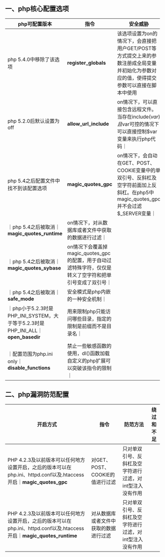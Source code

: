 ## 一、php核心配置选项

|  php可配置版本   |  指令  |  安全威胁  |
|  ------------  | -----  | --------  |
|php 5.4.0中移除了该选项|**register_globals**|该选项设置为on的情况下，会直接把用户GET/POST等方式提交上来的参数注册成全局变量并初始化为参数对应的值，使得提交参数可以直接在脚本中使用|
|php 5.2.0后默认设置为off|**allow_url_include**|on情况下，可以直接包含远程文件。当存在include($var)且$var可控的情况下可以直接控制$var变量来执行php代码｜
|php 5.4之后配置文件中找不到该配置选项|**magic_quotes_gpc**|on情况下，会自动在GET、POST、COOKIE变量中的单双引号、反斜杠及空字符前面加上反斜杠。在php5中magic_quotes_gpc并不会过滤$_SERVER变量｜
｜php 5.4之后被取消｜**magic_quotes_runtime**|on情况下，对从数据库或者文件中获取的数据进行过滤｜
｜php 5.4之后被取消｜**magic_quotes_sybase**|on情况下会覆盖掉magic_quotes_gpc的配置，用于自动过滤特殊字符，仅仅是转义了空字符和把单引号变成了双引号｜
｜php 5.4之后被取消｜**safe_mode**|安全模式是php内嵌的一种安全机制｜
｜php小于5.2.3时是PHP_INI_SYSTEM，大于等于5.2.3时是PHP_INI_ALL｜**open_basedir**|用来限制php只能访问哪些目录，指定的限制是前缀而不是目录名｜
｜配置范围为php.ini only｜**disable_functions**|禁止一些敏感函数的使用，dl()函数加载自定义的php扩展可以突破该指令的限制｜


## 二、php漏洞防范配置

|  开启方式   |  指令  |  防范方法  |  绕过和不足  |
|  -------  | ------ | -------- |  -----  |
|PHP 4.2.3及以前版本可以任何地方设置开启，之后的版本可以在php.ini、httpd.conf以及.htaccess开启｜**magic_quotes_gpc**|对GET、POST、COOKIE的值进行过滤|只对单双引号、反斜杠及空字符进行过滤，对int型注入没有作用|
|PHP 4.2.3及以前版本可以任何地方设置开启，之后的版本可以在php.ini、httpd.conf以及.htaccess开启｜**magic_quotes_runtime**|对从数据库或者文件中获取的数据进行过滤|只对单双引号、反斜杠及空字符进行过滤，对int型注入没有作用|